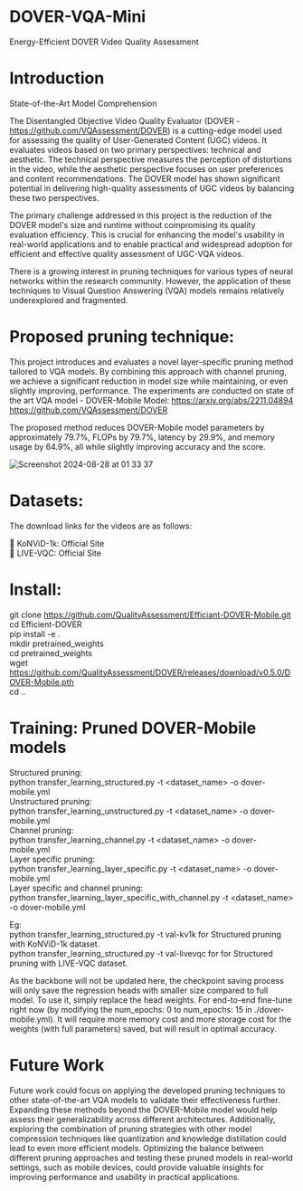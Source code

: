 # DOVER-VQA-Mini
Energy-Efficient DOVER Video Quality Assessment 

# Introduction
State-of-the-Art Model Comprehension
 
The Disentangled Objective Video Quality Evaluator (DOVER - https://github.com/VQAssessment/DOVER) is a cutting-edge model used for assessing the quality of User-Generated Content (UGC) videos. It evaluates videos based on two primary perspectives: technical and aesthetic. The technical perspective measures the perception of distortions in the video, while the aesthetic perspective focuses on user preferences and content recommendations. The DOVER model has shown significant potential in delivering high-quality assessments of UGC videos by balancing these two perspectives.
 
The primary challenge addressed in this project is the reduction of the DOVER model's size and runtime without compromising its quality evaluation efficiency. This is crucial for enhancing the model's usability in real-world applications and to enable practical and widespread adoption for efficient and effective quality assessment of UGC-VQA videos. 

There is a growing interest in pruning techniques for various types of neural networks within the research community. However, the application of these techniques to Visual Question Answering (VQA) models remains relatively underexplored and fragmented.

# Proposed pruning technique:
This project introduces and evaluates a novel layer-specific pruning method tailored to VQA models. By combining this approach with channel pruning, we achieve a significant reduction in model size while maintaining, or even slightly improving, performance.
The experiments are conducted on state of the art VQA model - DOVER-Mobile 
Model:
https://arxiv.org/abs/2211.04894
https://github.com/VQAssessment/DOVER

The proposed method reduces DOVER-Mobile model parameters by approximately 79.7%, FLOPs by 79.7%, latency by 29.9%, and memory usage by 64.9%, all while slightly improving accuracy and the score.

 ![Screenshot 2024-08-28 at 01 33 37](https://github.com/user-attachments/assets/253d7e48-c123-44e9-9fc4-ca814067afb4)

# Datasets:
The download links for the videos are as follows:

📖 KoNViD-1k: Official Site<br />
📖 LIVE-VQC: Official Site


# Install:
git clone https://github.com/QualityAssessment/Efficiant-DOVER-Mobile.git<br />
cd Efficient-DOVER<br />
pip install -e .<br />
mkdir pretrained_weights<br />
cd pretrained_weights<br />
wget https://github.com/QualityAssessment/DOVER/releases/download/v0.5.0/DOVER-Mobile.pth<br />
cd ..

# Training: Pruned DOVER-Mobile models
Structured pruning:<br />
  python transfer_learning_structured.py -t <dataset_name> -o dover-mobile.yml<br />
Unstructured pruning:<br />
  python transfer_learning_unstructured.py -t <dataset_name> -o dover-mobile.yml<br />
Channel pruning:<br />
  python transfer_learning_channel.py -t <dataset_name> -o dover-mobile.yml<br />
Layer specific pruning:<br />
  python transfer_learning_layer_specific.py -t <dataset_name> -o dover-mobile.yml<br />
Layer specific and channel pruning:<br />
  python transfer_learning_layer_specific_with_channel.py -t <dataset_name> -o dover-mobile.yml<br />

Eg:<br />
python  transfer_learning_structured.py -t val-kv1k for Structured pruning with KoNViD-1k dataset.<br />
python  transfer_learning_structured.py -t val-livevqc for for Structured pruning with LIVE-VQC dataset.<br />

As the backbone will not be updated here, the checkpoint saving process will only save the regression heads with smaller size compared to full model. To use it, simply replace the head weights.
For end-to-end fine-tune right now (by modifying the num_epochs: 0 to num_epochs: 15 in ./dover-mobile.yml). It will require more memory cost and more storage cost for the weights (with full parameters) saved, but will result in optimal accuracy.


# Future Work

Future work could focus on applying the developed pruning techniques to other state-of-the-art VQA models to validate their effectiveness further. Expanding these methods beyond the DOVER-Mobile model would help assess their generalizability across different architectures. Additionally, exploring the combination of pruning strategies with other model compression techniques like quantization and knowledge distillation could lead to even more efficient models. Optimizing the balance between different pruning approaches and testing these pruned models in real-world settings, such as mobile devices, could provide valuable insights for improving performance and usability in practical applications.
